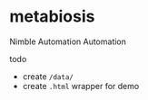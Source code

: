 # metabiosis
Nimble Automation Automation


todo

- create `/data/`
- create `.html` wrapper for demo
